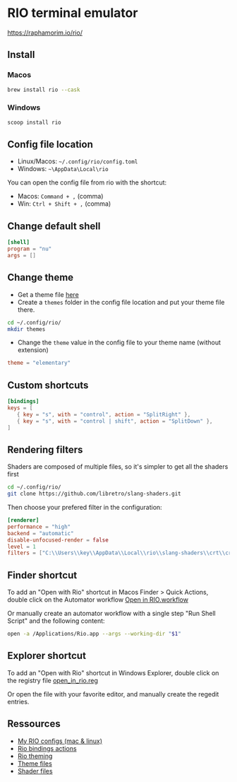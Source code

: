 # RIO terminal emulator

https://raphamorim.io/rio/

## Install

### Macos

```sh
brew install rio --cask
```

### Windows

```sh
scoop install rio
```

## Config file location

- Linux/Macos: `~/.config/rio/config.toml`
- Windows: `~\AppData\Local\rio`

You can open the config file from rio with the shortcut:
- Macos: `Command + ,` (comma)
- Win: `Ctrl + Shift + ,` (comma)

## Change default shell

```toml
[shell]
program = "nu"
args = []
```

## Change theme

- Get a theme file [here](https://github.com/mbadolato/iTerm2-Color-Schemes/tree/master/rio)
- Create a `themes` folder in the config file location and put your theme file there.

```sh
cd ~/.config/rio/
mkdir themes
```

- Change the `theme` value in the config file to your theme name (without extension)

```toml
theme = "elementary"
```

## Custom shortcuts

```toml
[bindings]
keys = [
   { key = "s", with = "control", action = "SplitRight" },
   { key = "s", with = "control | shift", action = "SplitDown" },
]
```

## Rendering filters

Shaders are composed of multiple files, so it's simpler to get all the shaders first
```sh
cd ~/.config/rio/
git clone https://github.com/libretro/slang-shaders.git
```

Then choose your prefered filter in the configuration:
```toml
[renderer]
performance = "high"
backend = "automatic"
disable-unfocused-render = false
level = 1
filters = ["C:\\Users\\key\\AppData\\Local\\rio\\slang-shaders\\crt\\crt-gdv-mini-ultra-trinitron.slangp"]
```

## Finder shortcut

To add an "Open with Rio" shortcut in Macos Finder > Quick Actions, double click on the Automator workflow [Open in RIO.workflow](../assets/rio/Open%20in%20RIO.workflow/)

Or manually create an automator workflow with a single step "Run Shell Script" and the following content:
```sh
open -a /Applications/Rio.app --args --working-dir "$1"
```

## Explorer shortcut

To add an "Open with Rio" shortcut in Windows Explorer, double click on the registry file [open_in_rio.reg](../assets/rio/open_in_rio.reg)

Or open the file with your favorite editor, and manually create the regedit entries.

## Ressources
- [My RIO configs (mac & linux)](../assets/rio/)
- [Rio bindings actions](https://raphamorim.io/rio/docs/config/bindings/#action)
- [Rio theming](https://raphamorim.io/rio/docs/config/theme)
- [Theme files](https://github.com/mbadolato/iTerm2-Color-Schemes/tree/master/rio)
- [Shader files](https://github.com/libretro/slang-shaders)
